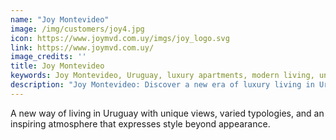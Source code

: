 ```yaml
---
name: "Joy Montevideo"
image: /img/customers/joy4.jpg
icon: https://www.joymvd.com.uy/imgs/joy_logo.svg
link: https://www.joymvd.com.uy/
image_credits: ''
title: Joy Montevideo
keywords: Joy Montevideo, Uruguay, luxury apartments, modern living, unique views
description: "Joy Montevideo: Discover a new era of luxury living in Uruguay with unique views and modern design."
---
```

A new way of living in Uruguay with unique views, varied typologies, and an inspiring atmosphere that expresses style beyond appearance.
